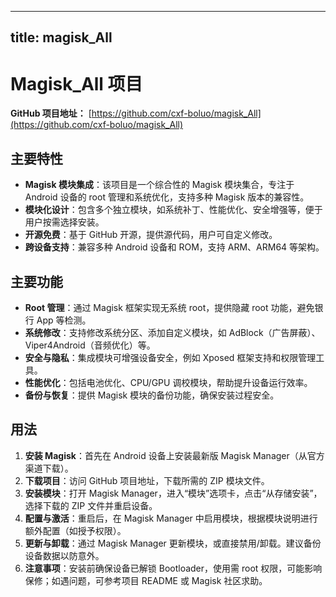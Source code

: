 
---
title: magisk_All
---

# Magisk_All 项目

**GitHub 项目地址：** [https://github.com/cxf-boluo/magisk_All](https://github.com/cxf-boluo/magisk_All)

## 主要特性
- **Magisk 模块集成**：该项目是一个综合性的 Magisk 模块集合，专注于 Android 设备的 root 管理和系统优化，支持多种 Magisk 版本的兼容性。
- **模块化设计**：包含多个独立模块，如系统补丁、性能优化、安全增强等，便于用户按需选择安装。
- **开源免费**：基于 GitHub 开源，提供源代码，用户可自定义修改。
- **跨设备支持**：兼容多种 Android 设备和 ROM，支持 ARM、ARM64 等架构。

## 主要功能
- **Root 管理**：通过 Magisk 框架实现无系统 root，提供隐藏 root 功能，避免银行 App 等检测。
- **系统修改**：支持修改系统分区、添加自定义模块，如 AdBlock（广告屏蔽）、Viper4Android（音频优化）等。
- **安全与隐私**：集成模块可增强设备安全，例如 Xposed 框架支持和权限管理工具。
- **性能优化**：包括电池优化、CPU/GPU 调校模块，帮助提升设备运行效率。
- **备份与恢复**：提供 Magisk 模块的备份功能，确保安装过程安全。

## 用法
1. **安装 Magisk**：首先在 Android 设备上安装最新版 Magisk Manager（从官方渠道下载）。
2. **下载项目**：访问 GitHub 项目地址，下载所需的 ZIP 模块文件。
3. **安装模块**：打开 Magisk Manager，进入“模块”选项卡，点击“从存储安装”，选择下载的 ZIP 文件并重启设备。
4. **配置与激活**：重启后，在 Magisk Manager 中启用模块，根据模块说明进行额外配置（如授予权限）。
5. **更新与卸载**：通过 Magisk Manager 更新模块，或直接禁用/卸载。建议备份设备数据以防意外。
6. **注意事项**：安装前确保设备已解锁 Bootloader，使用需 root 权限，可能影响保修；如遇问题，可参考项目 README 或 Magisk 社区求助。